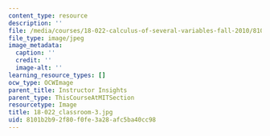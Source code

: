 ```yaml
---
content_type: resource
description: ''
file: /media/courses/18-022-calculus-of-several-variables-fall-2010/8101b2b92f80f0fe3a28afc5ba40cc98_18-022_classroom-3.jpg
file_type: image/jpeg
image_metadata:
  caption: ''
  credit: ''
  image-alt: ''
learning_resource_types: []
ocw_type: OCWImage
parent_title: Instructor Insights
parent_type: ThisCourseAtMITSection
resourcetype: Image
title: 18-022_classroom-3.jpg
uid: 8101b2b9-2f80-f0fe-3a28-afc5ba40cc98
---
```

